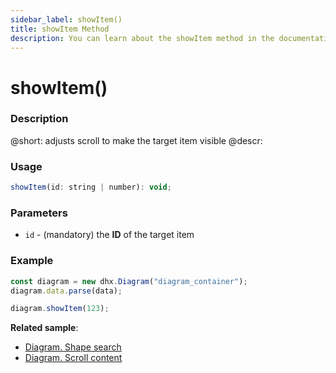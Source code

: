 ```yaml
---
sidebar_label: showItem()
title: showItem Method
description: You can learn about the showItem method in the documentation of the DHTMLX JavaScript Diagram library. Browse developer guides and API reference, try out code examples and live demos, and download a free 30-day evaluation version of DHTMLX Diagram.
---
```


# showItem()

### Description

@short: adjusts scroll to make the target item visible
@descr: 

### Usage

~~~jsx
showItem(id: string | number): void;
~~~

### Parameters

- `id` - (mandatory) the **ID** of the target item

### Example

~~~jsx {4}
const diagram = new dhx.Diagram("diagram_container");
diagram.data.parse(data);

diagram.showItem(123);
~~~

**Related sample**:
- [Diagram. Shape search](https://snippet.dhtmlx.com/d7kvzq4r)
- [Diagram. Scroll content](https://snippet.dhtmlx.com/f970hbym)
